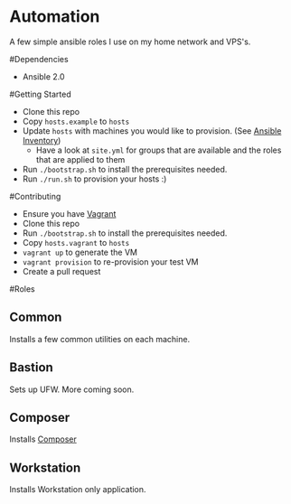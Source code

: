 # Automation
A few simple ansible roles I use on my home network and VPS's.

#Dependencies
* Ansible 2.0

#Getting Started
* Clone this repo
* Copy ```hosts.example``` to ```hosts```
* Update ```hosts``` with machines you would like to provision. (See [Ansible Inventory](http://docs.ansible.com/ansible/intro_inventory.html))
  * Have a look at ```site.yml``` for groups that are available and the roles that are applied to them
* Run ```./bootstrap.sh``` to install the prerequisites needed.
* Run ```./run.sh``` to provision your hosts :)

#Contributing
* Ensure you have [Vagrant](https://www.vagrantup.com/)
* Clone this repo
* Run ```./bootstrap.sh``` to install the prerequisites needed.
* Copy ```hosts.vagrant``` to ```hosts```
* ```vagrant up``` to generate the VM
* ```vagrant provision``` to re-provision your test VM
* Create a pull request

#Roles
## Common
Installs a few common utilities on each machine.

## Bastion
Sets up UFW. More coming soon.

## Composer
Installs [Composer](https://getcomposer.org/)

## Workstation
Installs Workstation only application.
